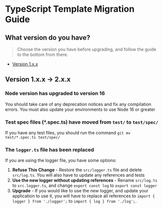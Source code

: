 # TypeScript Template Migration Guide

## What version do you have?
> Choose the version you have before upgrading, and follow the guide to the bottom from there.
- [Version 1.x.x](#version-1.x.x-->-2.x.x)

## Version 1.x.x -> 2.x.x

### Node version has upgraded to version 16

You should take care of any deprecation notices and fix any compilation errors. You must also update your environments to use Node 16 or greater

### Test spec files (*.spec.ts) have moved from `test/` to `test/spec/`

If you have any test files, you should run the command `git mv test/*.spec.ts test/spec/`

### The `logger.ts` file has been replaced

If you are using the logger file, you have some options:

1. **Refuse This Change** - Restore the `src/logger.ts` file and delete `src/log.ts`. You will also have to update any references and tests
2. **Use the new logger without updating references** - Rename `src/log.ts` to `src.logger.ts`, and change `export const log` to `export const logger`
3. **Upgrade** - If you would like to use the new logger, and update your application to use it, you will have to replace all references to `import { logger } from './logger';` to `import { log } from './log';`.